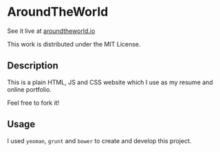 AroundTheWorld
=========

See it live at <a href="http://aroundtheworld.io">aroundtheworld.io</a>

This work is distributed under the MIT License.

Description
-----------

This is a plain HTML, JS and CSS website which I use as my resume and online portfolio.

Feel free to fork it!

Usage
-----

I used `yeoman`, `grunt` and `bower` to create and develop this project.
